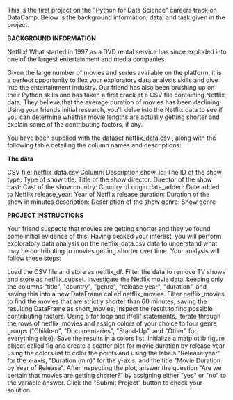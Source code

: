 This is the first project on the "Python for Data Science" careers track on DataCamp.
Below is the background information, data, and task given in the project.

**BACKGROUND INFORMATION**

Netflix! What started in 1997 as a DVD rental service has since exploded into one of the largest entertainment and media companies.

Given the large number of movies and series available on the platform, it is a perfect opportunity to flex your exploratory data analysis skills and dive into the entertainment industry. 
Our friend has also been brushing up on their Python skills and has taken a first crack at a CSV file containing Netflix data. 
They believe that the average duration of movies has been declining. 
Using your friends initial research, you'll delve into the Netflix data to see if you can determine whether movie lengths are actually getting shorter and explain some of the contributing factors, if any.

You have been supplied with the dataset netflix_data.csv , along with the following table detailing the column names and descriptions:

**The data**

CSV file: netflix_data.csv
Column:	Description
show_id:	The ID of the show
type:	Type of show
title:	Title of the show
director:	Director of the show
cast:	Cast of the show
country:	Country of origin
date_added:	Date added to Netflix
release_year:	Year of Netflix release
duration:	Duration of the show in minutes
description:	Description of the show
genre:	Show genre

**PROJECT INSTRUCTIONS**

Your friend suspects that movies are getting shorter and they've found some initial evidence of this. 
Having peaked your interest, you will perform exploratory data analysis on the netflix_data.csv data to understand what may be contributing to movies getting shorter over time. 
Your analysis will follow these steps:

Load the CSV file and store as netflix_df.
Filter the data to remove TV shows and store as netflix_subset.
Investigate the Netflix movie data, keeping only the columns "title", "country", "genre", "release_year", "duration", and saving this into a new DataFrame called netflix_movies.
Filter netflix_movies to find the movies that are strictly shorter than 60 minutes, saving the resulting DataFrame as short_movies; inspect the result to find possible contributing factors.
Using a for loop and if/elif statements, iterate through the rows of netflix_movies and assign colors of your choice to four genre groups ("Children", "Documentaries", "Stand-Up", and "Other" for everything else). Save the results in a colors list. Initialize a matplotlib figure object called fig and create a scatter plot for movie duration by release year using the colors list to color the points and using the labels "Release year" for the x-axis, "Duration (min)" for the y-axis, and the title "Movie Duration by Year of Release".
After inspecting the plot, answer the question "Are we certain that movies are getting shorter?" by assigning either "yes" or "no" to the variable answer.
Click the "Submit Project" button to check your solution.
